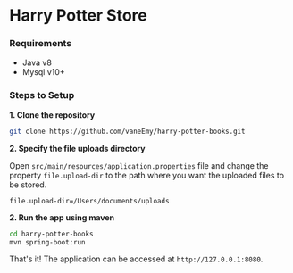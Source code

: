 # Harry Potter Store 

### Requirements

- Java v8 
- Mysql v10+

### Steps to Setup

**1. Clone the repository**

```bash
git clone https://github.com/vaneEmy/harry-potter-books.git
```

**2. Specify the file uploads directory**

Open `src/main/resources/application.properties` file and change the property `file.upload-dir` to the path where you want the uploaded files to be stored.

```
file.upload-dir=/Users/documents/uploads
```

**2. Run the app using maven**

```bash
cd harry-potter-books
mvn spring-boot:run
```

That's it! The application can be accessed at `http://127.0.0.1:8080`.

